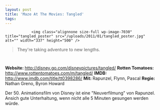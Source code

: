 ```yaml
---
layout: post
title: 'Maze At The Movies: Tangled'
tags:
---
```



                <img class="alignnone size-full wp-image-7030" title="tangled_poster" src="/uploads/2011/01/tangled_poster.jpg" alt="" width="337" height="500" />
<blockquote>They're taking adventure to new lengths.</blockquote>
<img class="alignnone size-full wp-image-5898" title="movie_review_4stars" src="/uploads/2010/02/movie_review_4stars.png" alt="" width="75" height="15" />
<p><strong> Website: </strong><a href="http://disney.go.com/disneypictures/tangled/"><a href="http://disney.go.com/disneypictures/tangled/">http://disney.go.com/disneypictures/tangled/</a></a>
<strong>Rotten Tomatoes: </strong><a href="http://www.rottentomatoes.com/m/tangled/"><a href="http://www.rottentomatoes.com/m/tangled/">http://www.rottentomatoes.com/m/tangled/</a></a>
<strong>IMDB: </strong><a href="http://www.imdb.com/title/tt0398286/"><a href="http://www.imdb.com/title/tt0398286/">http://www.imdb.com/title/tt0398286/</a></a>
<strong>Mit: </strong>Rapunzel, Flynn, Pascal
<strong>Regie: </strong>Nathan Greno, Byron Howard</p>
<p>Der 50. Animationsfilm von Disney ist eine &quot;Neuverfilmung&quot; von Rapunzel. Ansich gute Unterhaltung, wenn nicht alle 5 Minuten gesungen werden würde.</p>
